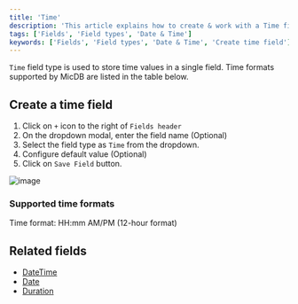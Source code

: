 ```yaml
---
title: 'Time'
description: 'This article explains how to create & work with a Time field.'
tags: ['Fields', 'Field types', 'Date & Time']
keywords: ['Fields', 'Field types', 'Date & Time', 'Create time field']
---
```



`Time` field type is used to store time values in a single field. Time formats supported by MicDB are listed in the table below.

## Create a time field
1. Click on `+` icon to the right of `Fields header`
2. On the dropdown modal, enter the field name (Optional)
3. Select the field type as `Time` from the dropdown.
4. Configure default value (Optional)
5. Click on `Save Field` button.

![image](/img/v2/fields/types/time.png)


### Supported time formats
Time format: HH:mm AM/PM (12-hour format)

[//]: # (| Format    | Example    |)
[//]: # (|-----------|------------|)
[//]: # (| HH:mm:ss  | 12:45:30   |)
[//]: # (| HH:mm     | 14:20      |)

## Related fields
- [DateTime](010.date-time.md)
- [Date](020.date.md)
- [Duration](040.duration.md)
